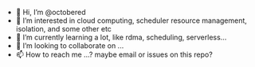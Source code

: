 - 👋 Hi, I’m @octobered
- 👀 I’m interested in cloud computing, scheduler resource management, isolation, and some other etc
- 🌱 I’m currently learning a lot, like rdma, scheduling, serverless...
- 💞️ I’m looking to collaborate on ...
- 📫 How to reach me ...? maybe email or issues on this repo?

<!---
octobered/octobered is a ✨ special ✨ repository because its `README.md` (this file) appears on your GitHub profile.
You can click the Preview link to take a look at your changes.
--->

